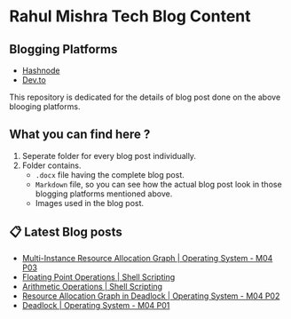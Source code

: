 # Rahul Mishra Tech Blog Content

## Blogging Platforms
- [Hashnode](https://programmingport.hashnode.dev/)
- [Dev.to](https://dev.to/rahulmishra05)

This repository is dedicated for the details of blog post done on the above blooging platforms.

## What you can find here ?
1. Seperate folder for every blog post individually.
2. Folder contains.
    - `.docx` file having the complete blog post.
    - `Markdown` file, so you can see how the actual blog post look in those blogging platforms mentioned above.
    - Images used in the blog post.

## 📋 Latest Blog posts
<!-- BLOG-POST-LIST:START -->
- [Multi-Instance Resource Allocation Graph | Operating System - M04 P03](https://dev.to/rahulmishra05/multi-instance-resource-allocation-graph-operating-system-m04-p03-15nh)
- [Floating Point Operations | Shell Scripting](https://dev.to/rahulmishra05/floating-point-operations-shell-scripting-4hk0)
- [Arithmetic Operations | Shell Scripting](https://dev.to/rahulmishra05/arithmetic-operations-shell-scripting-340j)
- [Resource Allocation Graph in Deadlock | Operating System - M04 P02](https://dev.to/rahulmishra05/resource-allocation-graph-in-deadlock-operating-system-m04-p02-568p)
- [Deadlock | Operating System - M04 P01](https://dev.to/rahulmishra05/deadlock-operating-system-m04-p01-5c92)
<!-- BLOG-POST-LIST:END -->

